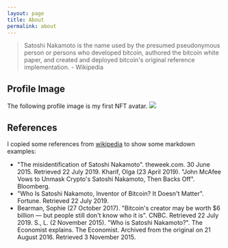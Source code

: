 ```yaml
---
layout: page
title: About
permalink: about
---
```


> Satoshi Nakamoto is the name used by the presumed pseudonymous person or persons who developed bitcoin, authored the bitcoin white paper, and created and deployed bitcoin's original reference implementation. - Wikipedia

## Profile Image

The following profile image is my first NFT avatar.
<img class="mx-auto w-1/2" src="{{site.baseurl}}/assets/img/279.png">

## References

I copied some references from [wikipedia](https://en.wikipedia.org/wiki/Satoshi_Nakamoto) to show some markdown examples:

- "The misidentification of Satoshi Nakamoto". theweek.com. 30 June 2015. Retrieved 22 July 2019.
  Kharif, Olga (23 April 2019). "John McAfee Vows to Unmask Crypto's Satoshi Nakamoto, Then Backs Off". Bloomberg.
- "Who Is Satoshi Nakamoto, Inventor of Bitcoin? It Doesn't Matter". Fortune. Retrieved 22 July 2019.
- Bearman, Sophie (27 October 2017). "Bitcoin's creator may be worth $6 billion — but people still don't know who it is". CNBC. Retrieved 22 July 2019.
  S., L. (2 November 2015). "Who is Satoshi Nakamoto?". The Economist explains. The Economist. Archived from the original on 21 August 2016. Retrieved 3 November 2015.
